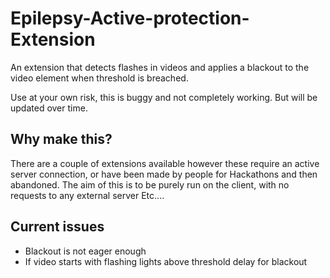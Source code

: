 # Epilepsy-Active-protection-Extension
An extension that detects flashes in videos and applies a blackout to the video element when threshold is breached.

Use at your own risk, this is buggy and not completely working. But will be updated over time.

## Why make this?
There are a couple of extensions available however these require an active server connection, or have been made by people for Hackathons and then abandoned. The aim of this is to be purely run on the client, with no requests to any external server Etc....

## Current issues
- Blackout is not eager enough
- If video starts with flashing lights above threshold delay for blackout
